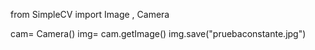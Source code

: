 from SimpleCV import Image , Camera

cam= Camera()
img= cam.getImage()
img.save("pruebaconstante.jpg")

